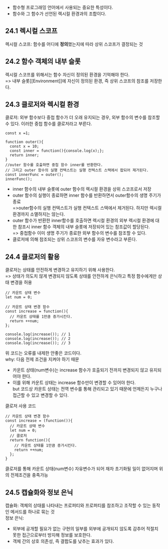 * 함수형 프로그래밍 언어에서 사용되는 중요한 특성이다.
* 함수와 그 함수가 선언된 렉시컬 환경과의 조합이다. 
## 24.1 렉시컬 스코프
렉시컬 스코프: 함수를 어디에 **정의**했는지에 따라 상위 스코프가 결정되는 것

## 24.2 함수 객체의 내부 슬롯
렉시컬 스코프를 위해서는 함수 자신이 정의된 환경을 기억해야 한다. <br> 
=> 내부 슬롯[[Environment]]에 자신이 정의된 환경, 즉 상위 스코프의 참조를 저장한다.
## 24.3 클로저와 렉시컬 환경
클로저: 외부 함수보다 중첩 함수가 더 오래 유지되는 경우, 외부 함수의 변수를 참조할 수 있다. 이러한 중첩 함수를 클로저라고 부른다. <br>


```
const x =1;

function outer(){
  const x = 10;
  const inner = function(){console.log(x);};
  return inner;
}
//outer 함수를 호출하면 중첩 함수 inner를 반환한다. 
// 그리고 outer 함수의 실행 컨텍스트는 실행 컨텍스트 스택에서 팝되어 제거된다.
const innerFunc = outer();
innerFunc();
```
* inner 함수의 내부 슬롯에 outer 함수의 렉시컬 환경을 상위 스코프로서 저장
* outer 함수의 실행이 종료하면 inner 함수를 반환하면서 outer함수의 생명 주기가 종료
<br>=>outer함수의 실행 컨텍스트가 실행 컨텍스트 스택에서 제거된다. 하지만 렉시컬 환경까지 소멸하지는 않는다.
* outer 함수가 반환한 inner함수를 호출하면 렉시컬 환경의 외부 렉시컬 환경에 대한 참조시 inner 함수 객체의 내부 슬롯에 저장되어 있는 참조값이 할당된다.  <br>
=> 중첩함수 이미 생명 주기가 종료한 외부 함수의 변수를 참조할 수 있다.
* 클로저에 의해 참조되는 상위 스코프의 변수를 자유 변수라고 부른다.

## 24.4 클로저의 활용

클로저는 상태를 안전하게 변경하고 유지하기 위해 사용한다. <br>
=>  상태가 의도치 않게 변경되지 않도록 상태를 안전하게 은닉하고 특정 함수에게만 상태 변경을 허용
```
// 카운트 상태 변수
let num = 0;

// 카운트 상태 변경 함수
const increase = function(){
  // 카운트 상태를 1만큼 증가시킨다.
  return ++num;
};

console.log(increase()); // 1
console.log(increase()); // 2
console.log(increase()); // 3

```
위 코드는 오류를 내제한 안좋은 코드이다. <br>
why: 다음 전제 조건을 지켜야 하기 때문
* 카운트 상태(num변수)는 increase 함수가 호출되기 전까지 변경되지 않고 유지되어야 한다. 
* 이를 위해 카운트 상태는 increase 함수만이 변경할 수 있어야 한다. <br>
but 코드상 카운트 상태는 전역 변수를 통해 관리되고 있기 때문에 언제든지 누구나 접근할 수 있고 변경할 수 있다. 

클로저 사용 코드
```
// 카운트 상태 변경 함수
const increase = (function()){
  // 카운트 상태 변수
  let num = 0;
  // 클로저
  return function(){
    // 카운트 상태를 1만큼 증가시킨다. 
    return ++num;
  };
}
```
클로저를 통해 카운트 상태(num변수) 자유변수가 되어 재차 초기화될 일이 없어지며 위의 전제조건을 충족가능

## 24.5 캡슐화와 정보 은닉
캡슐화: 객체의 상태를 나타내는 프로퍼티와 프로퍼티를 참조하고 조작할 수 있는 동작인 메서드를 하나로 묶는 것<br>
정보 은닉:
* 외부에 공개할 필요가 없는 구현의 일부를 외부에 공개되지 않도록 감추어 적절치 못한 접근으로부터 방지해 정보를 보호한다.
* 객체 간의 상호 의존성, 즉 결합도를 낮추는 효과가 있다. 


